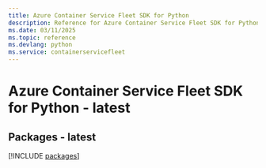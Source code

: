 ```yaml
---
title: Azure Container Service Fleet SDK for Python
description: Reference for Azure Container Service Fleet SDK for Python
ms.date: 03/11/2025
ms.topic: reference
ms.devlang: python
ms.service: containerservicefleet
---
```

# Azure Container Service Fleet SDK for Python - latest
## Packages - latest
[!INCLUDE [packages](container-service-fleet-index.md)]